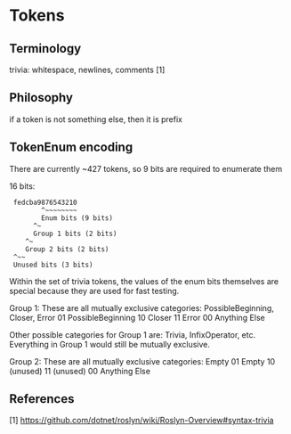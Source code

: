 
# Tokens


## Terminology


trivia: whitespace, newlines, comments [1]



## Philosophy

if a token is not something else, then it is prefix



## TokenEnum encoding

 There are currently ~427 tokens, so 9 bits are required to enumerate them

 16 bits:

```
 fedcba9876543210
        ^~~~~~~~~
        Enum bits (9 bits)
      ^~
      Group 1 bits (2 bits)
    ^~
    Group 2 bits (2 bits)
 ^~~
 Unused bits (3 bits)
```


Within the set of trivia tokens, the values of the enum bits themselves are special because they are used for fast
testing.


Group 1: These are all mutually exclusive categories: PossibleBeginning, Closer, Error
01 PossibleBeginning
10 Closer
11 Error
00 Anything Else

Other possible categories for Group 1 are: Trivia, InfixOperator, etc. Everything in Group 1 would still
be mutually exclusive.



Group 2: These are all mutually exclusive categories: Empty
01 Empty
10 (unused)
11 (unused)
00 Anything Else





## References

[1] https://github.com/dotnet/roslyn/wiki/Roslyn-Overview#syntax-trivia








